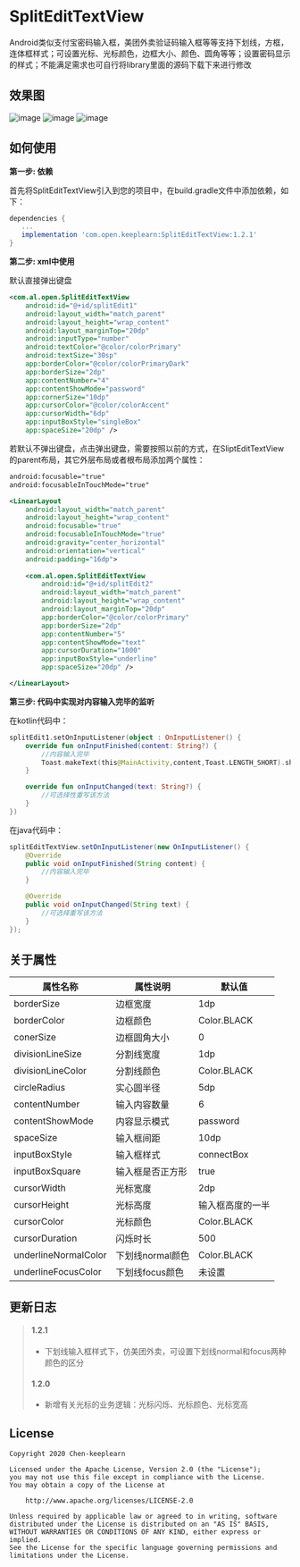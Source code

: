 # SplitEditTextView
Android类似支付宝密码输入框，美团外卖验证码输入框等等支持下划线，方框，连体框样式；可设置光标、光标颜色，边框大小、颜色、圆角等等；设置密码显示的样式；不能满足需求也可自行将library里面的源码下载下来进行修改
## 效果图
![image](https://github.com/Chen-keeplearn/SplitEditTextView/blob/other/screenshot/SplitEditTextView_Screenshot_01.jpg)
![image](https://github.com/Chen-keeplearn/SplitEditTextView/blob/other/screenshot/SplitEditTextView_Screenshot_02.jpg)
![image](https://github.com/Chen-keeplearn/SplitEditTextView/blob/other/screenshot/SplitEditTextView_Gif.gif)
## 如何使用
**第一步: 依赖**

首先将SplitEditTextView引入到您的项目中，在build.gradle文件中添加依赖，如下：
``` groovy
dependencies {
   ...
   implementation 'com.open.keeplearn:SplitEditTextView:1.2.1'  
}
```
**第二步: xml中使用**

默认直接弹出键盘
``` xml
<com.al.open.SplitEditTextView
    android:id="@+id/splitEdit1"
    android:layout_width="match_parent"
    android:layout_height="wrap_content"
    android:layout_marginTop="20dp"
    android:inputType="number"
    android:textColor="@color/colorPrimary"
    android:textSize="30sp"
    app:borderColor="@color/colorPrimaryDark"
    app:borderSize="2dp"
    app:contentNumber="4"
    app:contentShowMode="password"
    app:cornerSize="10dp"
    app:cursorColor="@color/colorAccent"
    app:cursorWidth="6dp"
    app:inputBoxStyle="singleBox"
    app:spaceSize="20dp" />
```
若默认不弹出键盘，点击弹出键盘，需要按照以前的方式，在SliptEditTextView的parent布局，其它外层布局或者根布局添加两个属性：
``` xml
android:focusable="true"
android:focusableInTouchMode="true"
```
``` xml
<LinearLayout
    android:layout_width="match_parent"
    android:layout_height="wrap_content"
    android:focusable="true"
    android:focusableInTouchMode="true"
    android:gravity="center_horizontal"
    android:orientation="vertical"
    android:padding="16dp">
        
    <com.al.open.SplitEditTextView
        android:id="@+id/splitEdit2"
        android:layout_width="match_parent"
        android:layout_height="wrap_content"
        android:layout_marginTop="20dp"
        app:borderColor="@color/colorPrimary"
        app:borderSize="2dp"
        app:contentNumber="5"
        app:contentShowMode="text"
        app:cursorDuration="1000"
        app:inputBoxStyle="underline"
        app:spaceSize="20dp" />

</LinearLayout>
```
**第三步: 代码中实现对内容输入完毕的监听**

在kotlin代码中：
``` kotlin
splitEdit1.setOnInputListener(object : OnInputListener() {
    override fun onInputFinished(content: String?) {
        //内容输入完毕
        Toast.makeText(this@MainActivity,content,Toast.LENGTH_SHORT).show()
    }

    override fun onInputChanged(text: String?) {
        //可选择性重写该方法
    }
})
```
在java代码中：
``` java
splitEditTextView.setOnInputListener(new OnInputListener() {
    @Override
    public void onInputFinished(String content) {
        //内容输入完毕
    }

    @Override
    public void onInputChanged(String text) {
        //可选择重写该方法
    }
});
```
## 关于属性
| 属性名称 | 属性说明 | 默认值 |
|----------|---------|--------|
| borderSize| 边框宽度 | 1dp |
| borderColor| 边框颜色 | Color.BLACK |
| conerSize| 边框圆角大小 | 0 |
| divisionLineSize| 分割线宽度 | 1dp |
| divisionLineColor| 分割线颜色 | Color.BLACK |
| circleRadius| 实心圆半径 | 5dp |
| contentNumber| 输入内容数量 | 6 |
| contentShowMode| 内容显示模式 | password |
| spaceSize| 输入框间距 | 10dp |
| inputBoxStyle| 输入框样式 | connectBox |
| inputBoxSquare| 输入框是否正方形 | true |
| cursorWidth| 光标宽度 | 2dp |
| cursorHeight| 光标高度 | 输入框高度的一半 |
| cursorColor| 光标颜色 | Color.BLACK |
| cursorDuration| 闪烁时长 | 500 |
| underlineNormalColor| 下划线normal颜色 | Color.BLACK |
| underlineFocusColor| 下划线focus颜色 | 未设置 |

## 更新日志
> #### 1.2.1
> - 下划线输入框样式下，仿美团外卖，可设置下划线normal和focus两种颜色的区分
> #### 1.2.0
> - 新增有关光标的业务逻辑：光标闪烁、光标颜色、光标宽高

## License
```
Copyright 2020 Chen-keeplearn

Licensed under the Apache License, Version 2.0 (the "License");
you may not use this file except in compliance with the License.
You may obtain a copy of the License at

    http://www.apache.org/licenses/LICENSE-2.0

Unless required by applicable law or agreed to in writing, software
distributed under the License is distributed on an "AS IS" BASIS,
WITHOUT WARRANTIES OR CONDITIONS OF ANY KIND, either express or implied.
See the License for the specific language governing permissions and
limitations under the License.
```
